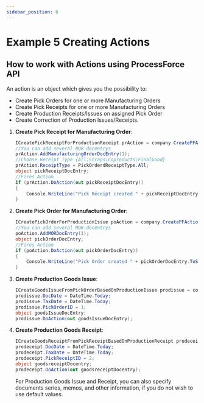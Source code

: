 ```yaml
---
sidebar_position: 6
---
```


# Example 5 Creating Actions

## How to work with Actions using ProcessForce API

An action is an object which gives you the possibility to:

- Create Pick Orders for one or more Manufacturing Orders
- Create Pick Receipts for one or more Manufacturing Orders
- Create Production Receipts/Issues on assigned Pick Order
- Create Correction of Production Issues/Receipts.

1. **Create Pick Receipt for Manufacturing Order**:

    ```csharp
    ICreatePickReceiptForProductionReceipt prAction = company.CreatePFAction(CompuTec.ProcessForce.API.Core.ActionType.CreatePickReceiptForProductionReceipt);
    //You can add several MOR docentrys
    prAction.AddManufacturingOrderDocEntry(1);
    //Choose Receipt Type {All;Scraps;Coproducts;FinalGood}
    prAction.ReceiptType = PickOrderdReceiptType.All;
    object pickReceiptDocEntry;
    //Fires Action
    if (prAction.DoAction(out pickReceiptDocEntry))
    {
        Console.WriteLine("Pick Receipt created " + pickReceiptDocEntry.ToString());
    }
    ```

2. **Create Pick Order for Manufacturing Order**:

    ```csharp
    ICreatePickOrderForProductionIssue poAction = company.CreatePFAction(CompuTec.ProcessForce.API.Core.ActionType.CreatePickOrderForProductionIssue);
    //You can add several MOR docentrys
    poAction.AddMORDocEntry(1);
    object pickOrderDocEntry;
    //Fires Action
    if (poAction.DoAction(out pickOrderDocEntry))
    {
        Console.WriteLine("Pick Order created " + pickOrderDocEntry.ToString());
    }
    ```

3. **Create Production Goods Issue**:

    ```csharp
    ICreateGoodsIssueFromPickOrderBasedOnProductionIssue prodissue = company.CreatePFAction(CompuTec.ProcessForce.API.Core.ActionType.CreateGoodsIssueFromPickOrderBasedOnProductionIssue);
    prodissue.DocDate = DateTime.Today;
    prodissue.TaxDate = DateTime.Today;
    prodissue.PickOrderID = 1;
    object goodsIssueDocEntry;
    prodissue.DoAction(out goodsIssueDocEntry);
    ```

4. **Create Production Goods Receipt**:

    ```csharp
    ICreateGoodsReceiptFromPickReceiptBasedOnProductionReceipt prodeceipt = company.CreatePFAction(CompuTec.ProcessForce.API.Core.ActionType.CreateGoodsReceiptFromPickReceiptBasedOnProductionReceipt);
    prodeceipt.DocDate = DateTime.Today;
    prodeceipt.TaxDate = DateTime.Today;
    prodeceipt.PickReceiptID = 2;
    object goodsreceiptDocentry;
    prodeceipt.DoAction(out goodsreceiptDocentry);
    ```

    For Production Goods Issue and Receipt, you can also specify documents series, memos, and other information, if you do not wish to use default values.
